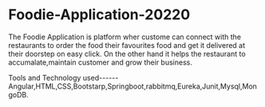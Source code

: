 # Foodie-Application-20220
The Foodie Application is platform wher custome can connect with the restaurants to order the food their favourites food and get it delivered at their doorstep on easy click.
On the other hand it helps the restaurant to accumalate,maintain customer and grow their business.

Tools and Technology used------Angular,HTML,CSS,Bootstarp,Springboot,rabbitmq,Eureka,Junit,Mysql,MongoDB.
